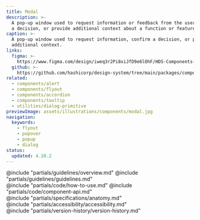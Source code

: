```yaml
---
title: Modal
description: >-
  A pop-up window used to request information or feedback from the user, confirm
  a decision, or provide additional context about a function or feature.
caption: >-
  A pop-up window used to request information, confirm a decision, or provide
  additional context.
links:
  figma: >-
    https://www.figma.com/design/iweq3r2Pi8xiJfD9e6lOhF/HDS-Components-v2.0?node-id=67199-34072&t=w8xQlWxzH7bwXLe2-1
  github: >-
    https://github.com/hashicorp/design-system/tree/main/packages/components/src/components/hds/modal
related:
  - components/alert
  - components/flyout
  - components/accordion
  - components/tooltip
  - utilities/dialog-primitive
previewImage: assets/illustrations/components/modal.jpg
navigation:
  keywords:
    - flyout
    - popover
    - popup
    - dialog
status:
  updated: 4.20.2
---
```


<section data-tab="Guidelines">
  @include "partials/guidelines/overview.md"
  @include "partials/guidelines/guidelines.md"
</section>

<section data-tab="Code">
  @include "partials/code/how-to-use.md"
  @include "partials/code/component-api.md"
</section>

<section data-tab="Specifications">
  @include "partials/specifications/anatomy.md"
</section>

<section data-tab="Accessibility">
  @include "partials/accessibility/accessibility.md"
</section>

<section data-tab="Version history">
  @include "partials/version-history/version-history.md"
</section>
